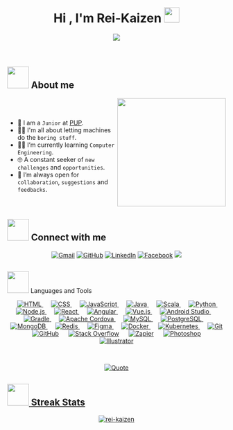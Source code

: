 <h1 align="center">Hi , I'm Rei-Kaizen <img src="https://media.giphy.com/media/hvRJCLFzcasrR4ia7z/giphy.gif" width="35"></h1>
<p align="center">
  <a href="https://github.com/DenverCoder1/readme-typing-svg"><img src="https://readme-typing-svg.herokuapp.com?font=Time+New+Roman&color=%23C8BE25&size=25&center=true&vCenter=true&width=600&height=100&lines=Computer+Engineering+Student;Coding+Padawan;Perpetually+Exploring"></a>
</p>

<br>
	
## <picture><img src = "https://github.com/7oSkaaa/7oSkaaa/blob/main/Images/about_me.gif?raw=true" width = 50px></picture> About me

<picture> <img align="right" src="https://github.com/7oSkaaa/7oSkaaa/blob/main/Images/Right_Side.gif?raw=true" width = 250px></picture>

<br><br>

- :school: I am a `Junior` at [PUP](https://www.pup.edu.ph/).
- :technologist: I'm all about letting machines do the `boring stuff`.
- :student: I’m currently learning `Computer Engineering`.
- :nerd_face: A constant seeker of `new challenges` and `opportunities`.
- :thinking: I’m always open for `collaboration`, `suggestions` and `feedbacks`.
<br>

## <picture> <img src = "https://github.com/7oSkaaa/7oSkaaa/blob/main/Images/CP_PS.gif?raw=true" width = 50px>  </picture> Connect with me
<p align="center">
	<a href="mailto:reikaizen1982@gmail.com"><img img src="https://img.shields.io/badge/gmail-%23EA4335.svg?style=plastic&logo=gmail&logoColor=white" alt="Gmail"/></a>
	<a href="https://github.com/rei-kaizen"><img src="https://img.shields.io/badge/github-%23181717.svg?style=plastic&logo=github&logoColor=white" alt="GitHub"/></a>
	<a href="https://www.linkedin.com/in/denie-rose-bon-1541a6271/"><img src="https://img.shields.io/badge/linkedin-%230A66C2.svg?style=plastic&logo=linkedin&logoColor=white" alt="LinkedIn"/></a>
	<a href="https://www.facebook.com/imbonakid"><img src="https://img.shields.io/badge/facebook-%231877F2.svg?style=plastic&logo=facebook&logoColor=white" alt="Facebook"/></a>
  <a href="https://discord.gg/Ishin#1551"><img src="https://img.shields.io/badge/discord-%232C2255.svg?&style=plastic&logo=discord&logoColor=white" /></a>
</p>


## <picture>
 <img src = "https://github.com/7oSkaaa/7oSkaaa/blob/main/Images/IDEs.gif?raw=true" width = 50px>  </picture> Languages and Tools

<p align="center"> 
<p align="center"> 
   &emsp; 
  <a href="https://www.w3.org/html/" target="_blank"> 
   <img alt="HTML" src="https://img.shields.io/badge/HTML5%20-%23E34F26.svg?style=plastic&logo=html5&logoColor=white">
  </a>   
  &emsp;
  <a href="https://www.w3schools.com/css/" target="_blank">
    <img alt="CSS" src="https://img.shields.io/badge/CSS%20-%231572B6.svg?style=plastic&logo=css3&logoColor=white">
  </a> 
  &emsp;
  <a href="https://developer.mozilla.org/en-US/docs/Web/JavaScript" target="_blank">
    <img alt="JavaScript" src="https://img.shields.io/badge/JavaScript%20-%23F7DF1E.svg?style=plastic&logo=javascript&logoColor=black">
  </a>
  &emsp;
  <a href="https://www.java.com/" target="_blank"> 
    <img alt="Java" src="https://img.shields.io/badge/Java-%23ED8B00.svg?style=plastic&logo=java&logoColor=white">
  </a>
  &emsp;
  <a href="https://www.scala-lang.org/" target="_blank"> 
    <img alt="Scala" src="https://img.shields.io/badge/Scala-%23DC322F.svg?style=plastic&logo=scala&logoColor=white">
  </a>
  &emsp;
   <a href="https://www.python.org" target="_blank">
    <img alt="Python" src="https://img.shields.io/badge/Python%20-%2314354C.svg?style=plastic&logo=python&logoColor=white">
  </a>
  &emsp;
  <a href="https://nodejs.org/" target="_blank">
    <img alt="Node.js" src="https://img.shields.io/badge/Node.js%20-%2343853D.svg?style=plastic&logo=node.js&logoColor=white">
  </a>
  &emsp;
  <a href="https://reactjs.org/" target="_blank">
    <img alt="React" src="https://img.shields.io/badge/React%20-%2320232a.svg?style=plastic&logo=react&logoColor=%2361DAFB">
  </a>
  &emsp;
  <a href="https://angular.io/" target="_blank">
    <img alt="Angular" src="https://img.shields.io/badge/Angular%20-%23DD0031.svg?style=plastic&logo=angular&logoColor=white">
  </a>
  &emsp;
  <a href="https://vuejs.org/" target="_blank">
    <img alt="Vue.js" src="https://img.shields.io/badge/Vue.js%20-%2335495e.svg?style=plastic&logo=vue.js&logoColor=%234FC08D">
  </a>
  &emsp;
  <a href="https://developer.android.com/studio" target="_blank">
    <img alt="Android Studio" src="https://img.shields.io/badge/Android%20Studio-%233DDC84.svg?style=plastic&logo=android-studio&logoColor=white">
  </a>
  &emsp;
  <a href="https://gradle.org/" target="_blank">
    <img alt="Gradle" src="https://img.shields.io/badge/Gradle-%2302303A.svg?style=plastic&logo=gradle&logoColor=white">
  </a>
  &emsp;
  <a href="https://cordova.apache.org/" target="_blank">
    <img alt="Apache Cordova" src="https://img.shields.io/badge/Apache%20Cordova-%23E8E8E8.svg?style=plastic&logo=apache-cordova&logoColor=black">
  </a>
  &emsp;
  <a href="https://www.mysql.com/" target="_blank">
    <img alt="MySQL" src="https://img.shields.io/badge/MySQL-%234479A1.svg?style=plastic&logo=mysql&logoColor=white">
  </a>
  &emsp;
  <a href="https://www.postgresql.org/" target="_blank">
    <img alt="PostgreSQL" src="https://img.shields.io/badge/PostgreSQL-%23316192.svg?style=plastic&logo=postgresql&logoColor=white">
  </a>
  &emsp;
  <a href="https://www.mongodb.com/" target="_blank">
    <img alt="MongoDB" src="https://img.shields.io/badge/MongoDB-%234ea94b.svg?style=plastic&logo=mongodb&logoColor=white">
  </a>
  &emsp;
  <a href="https://redis.io/" target="_blank">
    <img alt="Redis" src="https://img.shields.io/badge/Redis-%23DC382D.svg?style=plastic&logo=redis&logoColor=white">
  </a>
  &emsp;
  <a href="https://www.figma.com/" target="_blank">
    <img alt="Figma" src="https://img.shields.io/badge/Figma-%23F24E1E.svg?style=plastic&logo=figma&logoColor=white">
  </a>
  &emsp;
  <a href="https://www.docker.com/" target="_blank">
    <img alt="Docker" src="https://img.shields.io/badge/Docker-%230db7ed.svg?style=plastic&logo=docker&logoColor=white">
  </a>
  &emsp;
  <a href="https://kubernetes.io/" target="_blank">
    <img alt="Kubernetes" src="https://img.shields.io/badge/Kubernetes-%23326ce5.svg?style=plastic&logo=kubernetes&logoColor=white">
  </a>
  &emsp;
   <a href="#"><img alt="Git" src="https://img.shields.io/badge/Git%20-%23F05033.svg?style=plastic&logo=git&logoColor=white"></a>
  &emsp;
    <a href="#"><img alt="GitHub" src="https://img.shields.io/badge/GitHub-%23181717.svg?style=plastic&logo=github&logoColor=white"></a>
  &emsp;
    <a href="#"><img alt="Stack Overflow" src="https://img.shields.io/badge/-Stack%20Overflow-FE7A16?style=plastic&logo=stack-overflow&logoColor=white"></a>
  &emsp;
    <a href="https://zapier.com"><img alt="Zapier" src="https://img.shields.io/badge/Zapier-%23EA4335.svg?style=plastic&logo=Zapier&logoColor=white"></a>
  &emsp;
    <a href="https://www.photoshop.com/en"><img alt="Photoshop" src="https://img.shields.io/badge/Adobe_Photoshop-%234479A1.svg?&style=plastic&logo=Adobe-Photoshop&logoColor=white"></a>
  &emsp;
    <a href="https://www.adobe.com/products/illustrator.html"><img alt="Illustrator" src="https://img.shields.io/badge/Adobe_Illustrator-%23FF9A00.svg?&style=plastic&logo=Adobe-Illustrator&logoColor=white"></a>

</p>

<br> 

<p align = "center">
	<a href="https://github.com/piyushsuthar/github-readme-quotes"> <img alt = "Quote" src="https://quotes-github-readme.vercel.app/api?type=horizontal&theme=tokyonight&animation=grow_out_in&quoteCategory=programming">
</p>

## <picture> <img src = "https://github.com/7oSkaaa/7oSkaaa/blob/main/Images/Statistics.gif?raw=true" width = 50px>  </picture> Streak Stats


<p align="center"><img src="https://github-readme-streak-stats.herokuapp.com/?user=rei-kaizen&theme=tokyonight_duo" alt="rei-kaizen" /></p>


</br>
